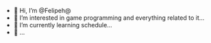 - 👋 Hi, I’m @Felipeh@
- 👀 I’m interested in game programming and everything related to it...
- 🌱 I’m currently learning schedule...
- 💞️ ...
<!---
felipem234424/felipem234424 is a ✨ special ✨ repository because its `README.md` (this file) appears on your GitHub profile.
You can click the Preview link to take a look at your changes.
--->
